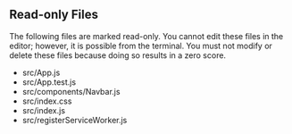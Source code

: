 ## Read-only Files
The following files are marked read-only. You cannot edit these files
in the editor; however, it is possible from the terminal. You must not
modify or delete these files because doing so results in a zero score.

* src/App.js
* src/App.test.js
* src/components/Navbar.js
* src/index.css
* src/index.js
* src/registerServiceWorker.js